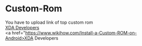 # Custom-Rom
You have to upload link of top custom rom
<br>
<a href="https://www.xda-developers.com/tag/custom-rom/">XDA Developers<a>
<br>
<a href="https://www.wikihow.com/Install-a-Custom-ROM-on-Android>XDA Developers<a>

